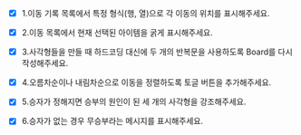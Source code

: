 - [x] 1.이동 기록 목록에서 특정 형식(행, 열)으로 각 이동의 위치를 표시해주세요.

- [x] 2.이동 목록에서 현재 선택된 아이템을 굵게 표시해주세요.

- [x] 3.사각형들을 만들 때 하드코딩 대신에 두 개의 반복문을 사용하도록 Board를 다시 작성해주세요.

- [x] 4.오름차순이나 내림차순으로 이동을 정렬하도록 토글 버튼을 추가해주세요.

- [x] 5.승자가 정해지면 승부의 원인이 된 세 개의 사각형을 강조해주세요.

- [x] 6.승자가 없는 경우 무승부라는 메시지를 표시해주세요.
